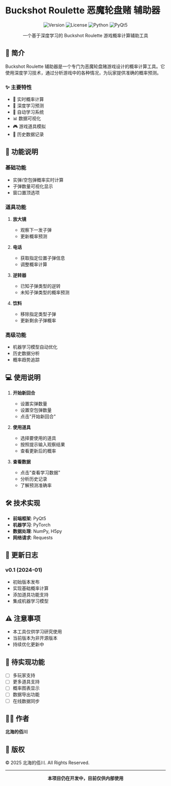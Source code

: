 # Buckshot Roulette 恶魔轮盘赌 辅助器

<div align="center">

![Version](https://img.shields.io/badge/version-0.1-blue.svg)
![License](https://img.shields.io/badge/license-Private-red.svg)
![Python](https://img.shields.io/badge/python-3.8+-green.svg)
![PyQt5](https://img.shields.io/badge/PyQt5-5.15+-orange.svg)

一个基于深度学习的 Buckshot Roulette 游戏概率计算辅助工具

</div>

## 📖 简介

Buckshot Roulette 辅助器是一个专门为恶魔轮盘赌游戏设计的概率计算工具。它使用深度学习技术，通过分析游戏中的各种情况，为玩家提供准确的概率预测。

### ✨ 主要特性

- 🎯 实时概率计算
- 🧠 深度学习预测
- 🔄 自动学习系统
- 📊 数据可视化
- 🎮 游戏道具模拟
- 💾 历史数据记录

## 🚀 功能说明

### 基础功能
- 实弹/空包弹概率实时计算
- 子弹数量可视化显示
- 窗口置顶选项

### 道具功能
1. **放大镜** 
   - 观察下一发子弹
   - 更新概率预测

2. **电话**
   - 获取指定位置子弹信息
   - 调整概率计算

3. **逆转器**
   - 已知子弹类型的逆转
   - 未知子弹类型的概率预测

4. **饮料**
   - 移除指定类型子弹
   - 更新剩余子弹概率

### 高级功能
- 机器学习模型自动优化
- 历史数据分析
- 概率趋势追踪

## 💻 使用说明

1. **开始新回合**
   - 设置实弹数量
   - 设置空包弹数量
   - 点击"开始新回合"

2. **使用道具**
   - 选择要使用的道具
   - 按照提示输入观察结果
   - 查看更新后的概率

3. **查看数据**
   - 点击"查看学习数据"
   - 分析历史记录
   - 了解预测准确率

## 🛠️ 技术实现

- **前端框架**: PyQt5
- **机器学习**: PyTorch
- **数据处理**: NumPy, H5py
- **网络请求**: Requests

## 📝 更新日志

### v0.1 (2024-01)
- 初始版本发布
- 实现基础概率计算
- 添加道具功能支持
- 集成机器学习模型

## ⚠️ 注意事项

- 本工具仅供学习研究使用
- 当前版本为非开源版本
- 持续优化更新中

## 📌 待实现功能

- [ ] 多玩家支持
- [ ] 更多道具支持
- [ ] 概率图表显示
- [ ] 数据导出功能
- [ ] 在线数据同步

## 👨‍💻 作者

**北海的佰川**

## 📄 版权

© 2025 北海的佰川. All Rights Reserved.

---

<div align="center">

**本项目仍在开发中，目前仅供内部使用**

</div>